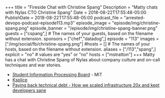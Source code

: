 +++
title = "Fireside Chat with Christine Spang"
Description = "Matty chats with Nylas CTO Christine Spang"
Date = 2018-08-22T17:55:48-05:00
PublishDate = 2018-08-22T17:55:48-05:00
podcast_file = "arrested-devops-podcast-episode113.mp3"
episode_image = "episode/img/christine-spang.png"
episode_banner = "/episode/img/christine-spang-banner.png"
guests = ["cspang",] # The names of your guests, based on the filename without extension.
sponsors = ["chef","datadog",]
episode = "113"
images = ["/img/social/fb/christine-spang.png"]
#hosts = [] # The names of your hosts, based on the filename without extension.
aliases = ["/113","spang",]
explicit = "no" # values are "yes" or "no"
hosts = ["mstratton"]
+++
Matty has a chat with Christine Spang of Nylas about company culture and on-call techniques and war stories.

- [Student Information Processing Board](https://en.wikipedia.org/wiki/Student_Information_Processing_Board) - MIT
- [Ksplice](https://en.wikipedia.org/wiki/Ksplice)
- [Paying back technical debt - How we scaled infrastructure 20x and kept developers sane](https://www.nylas.com/blog/technical-debt/)
